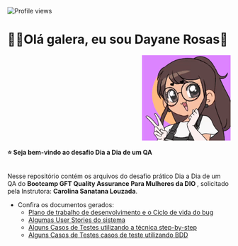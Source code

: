 ![Profile views](https://gpvc.arturio.dev/dayane-rosas)

<div>
  <h1 align="left">
  👋🏼Olá galera, eu sou Dayane Rosas🥰
  </h1>
  
  <p align="right">
    <a href="https://github.com/dayane-rosas/java-anatomia-classes/blob/main/ezgif.com-gif-maker.gif"> </a>
    <img src="ezgif.com-gif-maker.gif" width="200">
    
<div align='left'>
  <b> ⭐️ Seja bem-vindo ao desafio Dia a Dia de um QA </b>
</div> </br>

  <p align="left">
    Nesse repositório contém os arquivos do desafio prático Dia a Dia de um QA do <b>Bootcamp GFT Quality Assurance Para Mulheres da DIO </b>, solicitado pela Instrutora: <b>Carolina Sanatana Louzada</b>.</p>
    
- Confira os documentos gerados: 
  - <a href='https://lattes.cnpq.br/1373785563610025'>Plano de trabalho de desenvolvimento e o Ciclo de vida do bug </a>
  - <a href='https://lattes.cnpq.br/1373785563610025'>Algumas User Stories do sistema </a>
  - <a href='https://lattes.cnpq.br/1373785563610025'>Alguns Casos de Testes utilizando a técnica step-by-step </a>
  - <a href='https://lattes.cnpq.br/1373785563610025'>Alguns Casos de Testes casos de teste utilizando BDD </a>
  
